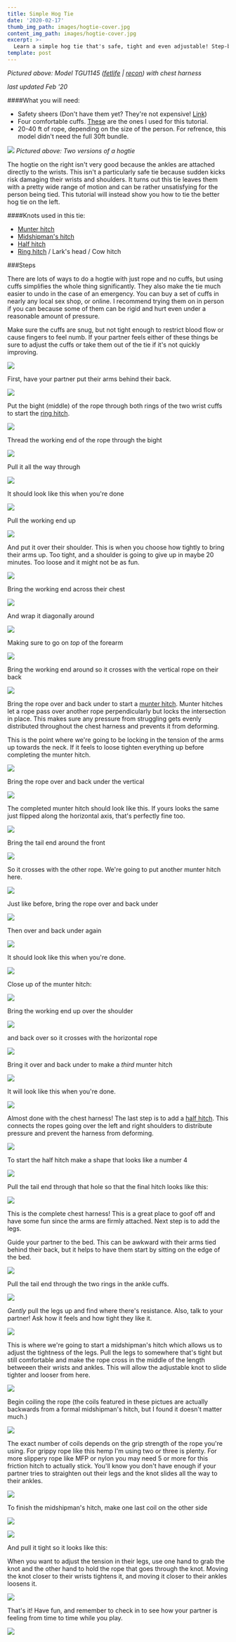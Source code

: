 ```yaml
---
title: Simple Hog Tie
date: '2020-02-17'
thumb_img_path: images/hogtie-cover.jpg
content_img_path: images/hogtie-cover.jpg
excerpt: >-
  Learn a simple hog tie that's safe, tight and even adjustable! Step-by-step instructions with pictures.
template: post
---
```

*Pictured above: Model TGU1145 ([fetlife](https://fetlife.com/users/3370799) | [recon](https://www.recon.com/view_profile.aspx?id=1321388)) with chest harness*

*last updated Feb '20*

####What you will need:
  + Safety sheers (Don't have them yet? They're not expensive! [Link](https://www.agreeableagony.com/products/safety-sheers))
  + Four comfortable cuffs. [These](https://www.amazon.com/Harbinger-Neoprene-Padded-2-Inch-Ankle/dp/B000KFTFLU/) are the ones I used for this tutorial.
  + 20-40 ft of rope, depending on the size of the person. For refrence, this model didn't need the full 30ft bundle.

![](/images/hogtie/good-bad-hog.jpg)
*Pictured above: Two versions of a hogtie*

The hogtie on the right isn't very good because the ankles are attached directly to the wrists. This isn't a particularly safe tie because sudden kicks risk damaging their wrists and shoulders. It turns out this tie leaves them with a pretty wide range of motion and can be rather unsatisfying for the person being tied. This tutorial will instead show you how to tie the better hog tie on the left.

####Knots used in this tie:
  + [Munter hitch](https://ifavermont.blogspot.com/2014/02/the-munter-hitch-and-cow-hitch.html)
  + [Midshipman's hitch](https://www.animatedknots.com/midshipmans-hitch-knot)
  + [Half hitch](https://www.animatedknots.com/half-hitch-knot)
  + [Ring hitch](https://www.animatedknots.com/cow-hitch-knot-loops-method) / Lark's head / Cow hitch

###Steps

There are lots of ways to do a hogtie with just rope and no cuffs, but using cuffs simplifies the whole thing significantly. They also make the tie much easier to undo in the case of an emergency. You can buy a set of cuffs in nearly any local sex shop, or online. I recommend trying them on in person if you can because some of them can be rigid and hurt even under a reasonable amount of pressure.

Make sure the cuffs are snug, but not tight enough to restrict blood flow or cause fingers to feel numb. If your partner feels either of these things be sure to adjust the cuffs or take them out of the tie if it's not quickly improving.

![](/images/hogtie/1.jpg)

First, have your partner put their arms behind their back.

![](/images/hogtie/2.jpg)

Put the bight (middle) of the rope through both rings of the two wrist cuffs to start the [ring hitch](https://www.animatedknots.com/cow-hitch-knot-loops-method).

![](/images/hogtie/3.jpg)

Thread the working end of the rope through the bight

![](/images/hogtie/4.jpg)

Pull it all the way through

![](/images/hogtie/5.jpg)

It should look like this when you're done

![](/images/hogtie/6.jpg)

Pull the working end up

![](/images/hogtie/7.jpg)

And put it over their shoulder. This is when you choose how tightly to bring their arms up. Too tight, and a shoulder is going to give up in maybe 20 minutes. Too loose and it might not be as fun.

![](/images/hogtie/8.jpg)

Bring the working end across their chest

![](/images/hogtie/9.jpg)

And wrap it diagonally around

![](/images/hogtie/10.jpg)

Making sure to go on _top_ of the forearm

![](/images/hogtie/11.jpg)

Bring the working end around so it crosses with the vertical rope on their back

![](/images/hogtie/12.jpg)

Bring the rope over and back under to start a [munter hitch](https://ifavermont.blogspot.com/2014/02/the-munter-hitch-and-cow-hitch.html). Munter hitches let a rope pass over another rope perpendicularly but locks the intersection in place. This makes sure any pressure from struggling gets evenly distributed throughout the chest harness and prevents it from deforming.

This is the point where we're going to be locking in the tension of the arms up towards the neck. If it feels to loose tighten everything up before completing the munter hitch.

![](/images/hogtie/13.jpg)

Bring the rope over and back under the vertical 

![](/images/hogtie/14.jpg)

The completed munter hitch should look like this. If yours looks the same just flipped along the horizontal axis, that's perfectly fine too.

![](/images/hogtie/15.jpg)

Bring the tail end around the front

![](/images/hogtie/16.jpg)

So it crosses with the other rope. We're going to put another munter hitch here.

![](/images/hogtie/17.jpg)

Just like before, bring the rope over and back under

![](/images/hogtie/18.jpg)

Then over and back under again

![](/images/hogtie/19.jpg)

It should look like this when you're done.

![](/images/hogtie/20.jpg)

Close up of the munter hitch:

![](/images/hogtie/21.jpg)

Bring the working end up over the shoulder

![](/images/hogtie/22.jpg)

and back over so it crosses with the horizontal rope

![](/images/hogtie/23.jpg)

Bring it over and back under to make a _third_ munter hitch

![](/images/hogtie/24.jpg)

It will look like this when you're done.

![](/images/hogtie/25.jpg)

Almost done with the chest harness! The last step is to add a [half hitch](https://www.animatedknots.com/half-hitch-knot). This connects the ropes going over the left and right shoulders to distribute pressure and prevent the harness from deforming.

![](/images/hogtie/26.jpg)

To start the half hitch make a shape that looks like a number 4

![](/images/hogtie/27.jpg)

Pull the tail end through that hole so that the final hitch looks like this:

![](/images/hogtie/28.jpg)

This is the complete chest harness! This is a great place to goof off and have some fun since the arms are firmly attached. Next step is to add the legs.


Guide your partner to the bed. This can be awkward with their arms tied behind their back, but it helps to have them start by sitting on the edge of the bed.

![](/images/hogtie/29.jpg)

Pull the tail end through the two rings in the ankle cuffs.

![](/images/hogtie/30.jpg)

_Gently_ pull the legs up and find where there's resistance. Also, talk to your partner! Ask how it feels and how tight they like it.

![](/images/hogtie/31.jpg)

This is where we're going to start a midshipman's hitch which allows us to adjust the tightness of the legs. Pull the legs to somewhere that's tight but still comfortable and make the rope cross in the middle of the length betweeen their wrists and ankles. This will allow the adjustable knot to slide tighter and looser from here.

![](/images/hogtie/32.jpg)

Begin coiling the rope (the coils featured in these pictues are actually backwards from a formal midshipman's hitch, but I found it doesn't matter much.)

![](/images/hogtie/33.jpg)

The exact number of coils depends on the grip strength of the rope you're using. For grippy rope like this hemp I'm using two or three is plenty. For more slippery rope like MFP or nylon you may need 5 or more for this friction hitch to actually stick. You'll know you don't have enough if your partner tries to straighten out their legs and the knot slides all the way to their ankles.

![](/images/hogtie/34.jpg)

To finish the midshipman's hitch, make one last coil on the other side

![](/images/hogtie/35.jpg)

![](/images/hogtie/36.jpg)

And pull it tight so it looks like this:

When you want to adjust the tension in their legs, use one hand to grab the knot and the other hand to hold the rope that goes through the knot. Moving the knot closer to their wrists tightens it, and moving it closer to their ankles loosens it.

![](/images/hogtie/37.jpg)

That's it! Have fun, and remember to check in to see how your partner is feeling from time to time while you play.

![](/images/hogtie/38.jpg)



